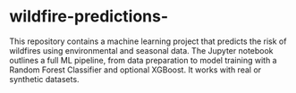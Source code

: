 # wildfire-predictions-
 This repository contains a machine learning project that predicts the risk of wildfires using environmental and seasonal data. The Jupyter notebook outlines a full ML pipeline, from data preparation to model training with a Random Forest Classifier and optional XGBoost. It works with real or synthetic datasets.
